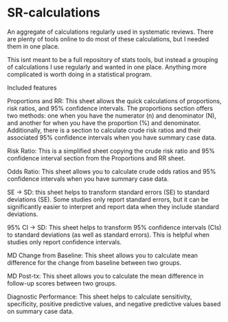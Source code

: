 # SR-calculations
An aggregate of calculations regularly used in systematic reviews. There are plenty of tools online to do most of these calculations, but I needed them in one place. 

This isnt meant to be a full repository of stats tools, but instead a grouping of calculations I use regularly and wanted in one place. 
Anything more complicated is worth doing in a statistical program.

Included features

Proportions and RR: This sheet allows the quick calculations of proportions, risk ratios, and 95% confidence intervals. The proportions section offers two methods: one when you have the numerator (n) and denominator (N), and another for when you have the proportion (%) and denominator. Additionally, there is a section to calculate crude risk ratios and their associated 95% confidence intervals when you have summary case data. 

Risk Ratio: This is a simplified sheet copying the crude risk ratio and 95% confidence interval section from the Proportions and RR sheet.

Odds Ratio: This sheet allows you to calculate crude odds ratios and 95% confidence intervals when you have summary case data.

SE -> SD: this sheet helps to transform standard errors (SE) to standard deviations (SE). Some studies only report standard errors, but it can be significantly easier to interpret and report data when they include standard deviations. 

95% CI -> SD: This sheet helps to transform 95% confidence intervals (CIs) to standard deviations (as well as standard errors). This is helpful when studies only report confidence intervals.

MD Change from Baseline: This sheet allows you to calculate mean difference for the change from baseline between two groups. 

MD Post-tx: This sheet allows you to calculate the mean difference in follow-up scores between two groups.

Diagnostic Performance: This sheet helps to calculate sensitivity, specificity, positive predictive values, and negative predictive values based on summary case data. 

